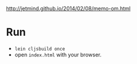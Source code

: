 http://jetmind.github.io/2014/02/08/memo-om.html

Run
===

- `lein cljsbuild once`
- open `index.html` with your browser.
